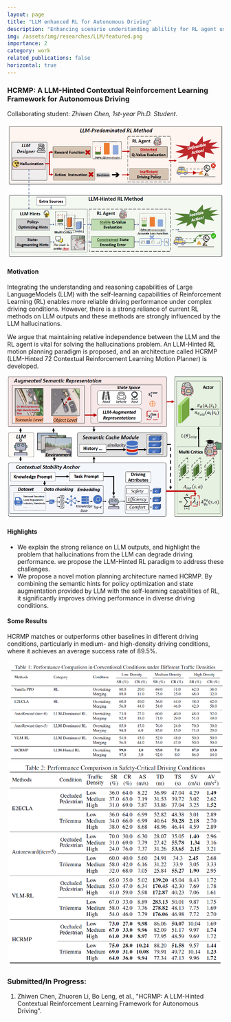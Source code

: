 ```yaml
---
layout: page
title: "LLM enhanced RL for Autonomous Driving"
description: "Enhancing scenario understanding ablility for RL agent using LLM while suppressing the hallucinatory problems. (From Dec. 2024 to now)"
img: /assets/img/researches/LLM/featured.png
importance: 2
category: work
related_publications: false
horizontal: true
---
```

### **HCRMP: A LLM-Hinted Contextual Reinforcement Learning Framework for Autonomous Driving**
Collaborating student: *Zhiwen Chen, 1st-year Ph.D. Student*.

![png](/assets/img/researches/LLM/frame.png)

#### **Motivation**
Integrating the understanding and reasoning capabilities of Large LanguageModels (LLM) with the self-learning capabilities of Reinforcement Learning (RL) enables more reliable driving performance under complex driving conditions. However, there is a strong reliance of current RL methods on LLM outputs and these methods are strongly influenced by the LLM hallucinations.

We argue that maintaining relative independence between the LLM and the RL agent is vital for solving the hallucinations problem. An LLM-Hinted RL motion planning paradigm is proposed, and an architecture called HCRMP (LLM-Hinted
72 Contextual Reinforcement Learning Motion Planner) is developed.

![png](/assets/img/researches/LLM/featured.png) 

#### **Highlights**
- We explain the strong reliance on LLM outputs, and highlight the problem that hallucinations from the LLM can degrade driving performance. we propose the LLM-Hinted RL paradigm to address these challenges.
- We propose a novel motion planning architecture named HCRMP. By combining the semantic hints for policy optimization and state augmentation provided by LLM with the self-learning capabilities of RL, it significantly improves driving performance in diverse driving conditions.

#### **Some Results**

HCRMP matches or outperforms other baselines in different driving conditions, particularly in medium- and high-density driving conditions, where it achieves an average success rate of 89.5%.

![png](/assets/img/researches/LLM/table1.png) 
![png](/assets/img/researches/LLM/table2.png)




### **Submitted/In Progress:**
1. Zhiwen Chen, Zhuoren Li, Bo Leng, et al., "HCRMP: A LLM-Hinted Contextual Reinforcement Learning Framework for Autonomous Driving".
